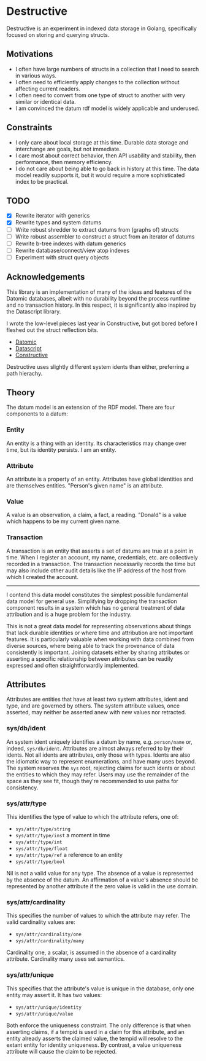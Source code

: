 # Destructive

Destructive is an experiment in indexed data storage in Golang, specifically focused on storing and querying structs.

## Motivations

* I often have large numbers of structs in a collection that I need to search in various ways.
* I often need to efficiently apply changes to the collection without affecting current readers.
* I often need to convert from one type of struct to another with very similar or identical data.
* I am convinced the datum rdf model is widely applicable and underused.

## Constraints

* I only care about local storage at this time. Durable data storage and interchange are goals, but not immediate.
* I care most about correct behavior, then API usability and stability, then performance, then memory efficiency.
* I do not care about being able to go back in history at this time. The data model readily supports it, but it would require a more sophisticated index to be practical.

## TODO

* [x] Rewrite iterator with generics
* [x] Rewrite types and system datums
* [ ] Write robust shredder to extract datums from (graphs of) structs
* [ ] Write robust assembler to construct a struct from an iterator of datums
* [ ] Rewrite b-tree indexes with datum generics
* [ ] Rewrite database/connect/view atop indexes
* [ ] Experiment with struct query objects

## Acknowledgements

This library is an implementation of many of the ideas and features of the Datomic databases, albeit with no durability beyond the process runtime and no transaction history. In this respect, it is significantly also inspired by the Datascript library.

I wrote the low-level pieces last year in Constructive, but got bored before I fleshed out the struct reflection bits.

* [Datomic](https://www.datomic.com/)
* [Datascript](https://github.com/tonsky/datascript)
* [Constructive](https://github.com/dball/constructive)

Destructive uses slightly different system idents than either, preferring a path hierachy.

## Theory

The datum model is an extension of the RDF model. There are four components to a datum:

### Entity

An entity is a thing with an identity. Its characteristics may change over time, but its identity persists. I am an entity.

### Attribute

An attribute is a property of an entity. Attributes have global identities and are themselves entities. "Person's given name" is an attribute.

### Value

A value is an observation, a claim, a fact, a reading. "Donald" is a value which happens to be my current given name.

### Transaction

A transaction is an entity that asserts a set of datums are true at a point in time. When I register an account, my name, credentials, etc. are collectively recorded in a transaction. The transaction necessarily records the time but may also include other audit details like the IP address of the host from which I created the account.

----

I contend this data model constitutes the simplest possible fundamental data model for general use. Simplifying by dropping the transaction component results in a system which has no general treatment of data attribution and is a huge problem for the industry.

This is not a great data model for representing observations about things that lack durable identities or where time and attribution are not important features. It is particularly valuable when working with data combined from diverse sources, where being able to track the provenance of data consistently is important. Joining
datasets either by sharing attributes or asserting a specific relationship between attributes can be readily expressed and often straightforwardly implemented.

## Attributes

Attributes are entities that have at least two system attributes, ident and type, and are governed by others. The system attribute values, once asserted, may neither be asserted anew with new values nor retracted.

### sys/db/ident

An system ident uniquely identifies a datum by name, e.g. `person/name` or, indeed, `sys/db/ident`. Attributes are almost always referred to by their idents. Not all idents are attributes, only those with types. Idents are also the idiomatic way to represent enumerations, and have many uses beyond. The system reserves the `sys`
root, rejecting claims for such idents or about the entities to which they may refer. Users may use the remainder of the space as they see fit, though they're
recommended to use paths for consistency.

### sys/attr/type

This identifies the type of value to which the attribute refers, one of:

* `sys/attr/type/string`
* `sys/attr/type/inst` a moment in time
* `sys/attr/type/int`
* `sys/attr/type/float`
* `sys/attr/type/ref` a reference to an entity
* `sys/attr/type/bool`

Nil is not a valid value for any type. The absence of a value is represented by the absence of the datum. An affirmation of a value's absence should be represented by another attribute if the zero value is valid in the use domain.

### sys/attr/cardinality

This specifies the number of values to which the attribute may refer. The valid cardinality values are:

* `sys/attr/cardinality/one`
* `sys/attr/cardinality/many`

Cardinality one, a scalar, is assumed in the absence of a cardinality attribute. Cardinality many uses set semantics.

### sys/attr/unique

This specifies that the attribute's value is unique in the database, only one entity may assert it. It has two values:

* `sys/attr/unique/identity`
* `sys/attr/unique/value`

Both enforce the uniqueness constraint. The only difference is that when asserting claims, if a tempid is used in a claim for this attribute, and an entity already asserts the claimed value, the tempid will resolve to the extant entity for identity uniqueness. By contrast, a value uniqueness attribute will cause the claim to be rejected.
